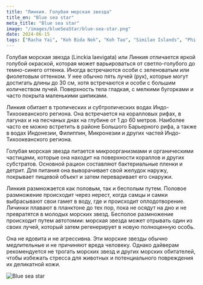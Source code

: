 ```yaml
---
title: "Линкия. Голубая морская звезда"
title_en: "Blue sea star"
meta_title: "Blue sea star"
image: "/images/blueSeaStar/blue-sea-star.png"
date: 2024-06-15
tags: ["Racha Yai", "Koh Bida Nok", "Koh Tao", "Similan Islands", "Phi-Phi"]
---
```


Голубая морская звезда (Linckia laevigata) или Линкия отличается яркой голубой окраской, которая может варьироваться от светло-голубого до темно-синего оттенка. Иногда встречаются особи с зеленоватым или фиолетовым оттенком. У нее обычно пять лучей (рук), которые могут достигать длины до 30 см, хотя встречаются и особи с большим количеством лучей. Поверхность тела гладкая, с мелкими бугорками и часто покрыта маленькими шипиками.

Линкия обитает в тропических и субтропических водах Индо-Тихоокеанского региона. Она встречается на коралловых рифах, в лагунах и на песчаных днах на глубине от 1 до 60 метров. Наиболее часто ее можно встретить в районе Большого Барьерного рифа, а также в водах Индонезии, Филиппин, Микронезии и других частей Индо-Тихоокеанского региона.

Голубая морская звезда питается микроорганизмами и органическими частицами, которые она находит на поверхности кораллов и других субстратов. Основной рацион составляют бактериальные пленки и детрит. Для питания она выворачивает свой желудок наружу, покрывает пищевой объект и затем переваривает его снаружи.

Линкия размножается как половым, так и бесполым путем. Половое размножение происходит через нерест, когда самцы и самки выбрасывают свои гамет в воду, где и происходит оплодотворение. Личинки плавают в планктоне до тех пор, пока не осядут на дно и не превратятся в молодых морских звезд. Бесполое размножение происходит путем автотомии: морская звезда может отрывать один из своих лучей, который затем регенерирует в новую полноценную особь.

Она не ядовита и не агрессивна. Эти морские звезды обычно медлительные и не причиняют вреда человеку. Однако дайверам рекомендуется не трогать морских звезд и других морских обитателей, чтобы избежать стресса для животных и потенциального повреждения их деликатной кожи.

![Blue sea star](https://github.com/Muratov-Egor/diversnotes/blob/master/assets/images/blueSeaStar/blue-sea-star-2.png?raw=true "Blue sea star")
